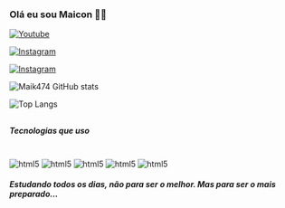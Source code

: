 ### Olá eu sou Maicon 👋🏼

[![Youtube](https://img.shields.io/badge/YouTube-FF0000?style=for-the-badge&logo=youtube&logoColor=white)](https://www.youtube.com/@mkzin_code)

[![Instagram](https://img.shields.io/badge/Instagram-E4405F?style=for-the-badge&logo=instagram&logoColor=white)](https://www.instagram.com/mkzin_code/)

[![Instagram](https://img.shields.io/badge/Twitter-1DA1F2?style=for-the-badge&logo=twitter&logoColor=white)](https://twitter.com/NociamReal)

![Maik474 GitHub stats](https://github-readme-stats.vercel.app/api?username=Maik474&show_icons=true&theme=dark)

![Top Langs](https://github-readme-stats.vercel.app/api/top-langs/?username=Maik474&hide_progress=true)

## <h5 Style="color: ##9294ad">Tecnologias que uso</h5>

<div style="display: inline_block"><br>
    <img align="center" alt="html5" src="https://img.shields.io/badge/HTML-239120?style=for-the-badge&logo=html5&logoColor=white" />
        <img align="center" alt="html5" src="https://img.shields.io/badge/CSS-239120?&style=for-the-badge&logo=css3&logoColor=white" />
        <img align="center" alt="html5" src="https://img.shields.io/badge/JavaScript-323330?style=for-the-badge&logo=javascript&logoColor=F7DF1E" />
        <img align="center" alt="html5" src="https://img.shields.io/badge/C%2B%2B-00599C?style=for-the-badge&logo=c%2B%2B&logoColor=white" />
        <img align="center" alt="html5" src="https://img.shields.io/badge/C-00599C?style=for-the-badge&logo=c&logoColor=white" /></br>
</div>

<h5 style="color: ##9294ad">Estudando todos os dias, não para ser o melhor. Mas para ser o mais preparado...</h5>
